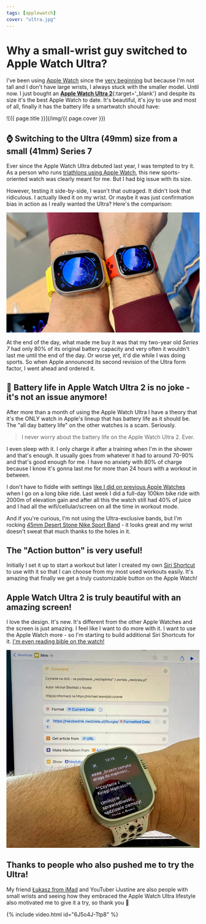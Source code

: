 ```yaml
---
tags: [applewatch]
cover: "ultra.jpg"
---
```


# Why a small-wrist guy switched to Apple Watch Ultra?

I've been using [Apple Watch](/applewatch/) since the [very beginning](/watch-5days/) but because I'm not tall and I don't have large wrists, I always stuck with the smaller model. Until now. I just bought an [**Apple Watch Ultra 2**](https://www.apple.com/apple-watch-ultra-2/){:target='_blank'} and despite its size it's the best Apple Watch to date. It's beautiful, it's joy to use and most of all, finally it has the battery life a smartwatch should have:

<!--More-->

![{{ page.title }}](/img/{{ page.cover }})

## ⌚️ Switching to the Ultra (49mm) size from a small (41mm) Series 7

Ever since the Apple Watch Ultra debuted last year, I was tempted to try it. As a person who runs [triathlons using Apple Watch](/tri15), this new sports-oriented watch was clearly meant for me. But I had big issue with its size.

However, testing it side-by-side, I wasn't that outraged. It didn't look that ridiculous. I actually liked it on my wrist. Or maybe it was just confirmation bias in action as I really wanted the Ultra? Here's the comparison:

![{{ page.title }} size](/img/ultra-size.jpg)

At the end of the day, what made me buy it was that my two-year old *Series 7* had only 80% of its original battery capacity and very often it wouldn't last me until the end of the day. Or worse yet, it'd die while I was doing sports. So when Apple announced its second revision of the Ultra form factor, I went ahead and ordered it.

## 🔋 Battery life in Apple Watch Ultra 2 is no joke - it's not an issue anymore!

After more than a month of using the Apple Watch Ultra I have a theory that it's the ONLY watch in Apple's lineup that has battery life as it should be. The "all day battery life" on the other watches is a scam. Seriously.

> I never worry about the battery life on the Apple Watch Ultra 2. Ever.

I even sleep with it. I only charge it after a training when I'm in the shower and that's enough. It usually goes from whatever it had to around 70-90% and that's good enough for me. I have no anxiety with 80% of charge because I know it's gonna last me for more than 24 hours with a workout in between.

I don't have to fiddle with settings [like I did on previous Apple Watches](/tri15) when I go on a long bike ride. Last week I did a full-day 100km bike ride with 2000m of elevation gain and after all this the watch still had 40% of juice and I had all the wifi/cellular/screen on all the time in workout mode.

And if you're curious, I'm not using the Ultra-exclusive bands, but I'm rocking [45mm Desert Stone Nike Sport Band](https://www.apple.com/shop/product/MUUQ3AM/A/41mm-desert-stone-nike-sport-band-s-m) - it looks great and my wrist doesn't sweat that much thanks to the holes in it.

## The "Action button" is very useful!

Initially I set it up to start a workout but later I created my own [Siri Shortcut](/shortcuts/) to use with it so that I can choose from my most used workouts easily. It's amazing that finally we get a truly customizable button on the Apple Watch!

## Apple Watch Ultra 2 is truly beautiful with an amazing screen!

I love the design. It's new. It's different from the other Apple Watches and the screen is just amazing. I feel like I want to do more with it. I want to use the Apple Watch more - so I'm starting to build additional Siri Shortcuts for it. [I'm even reading bible on the watch!](/pl/czytanie/)

![{{ page.title }} bible](/img/ultra-bible.jpg)

## Thanks to people who also pushed me to try the Ultra!

My friend [Łukasz from iMad](https://www.linkedin.com/in/%C5%82ukasz-banaszak-77464423a) and YouTuber iJustine are also people with small wrists and seeing how they embraced the Apple Watch Ultra lifestyle also motivated me to give it a try, so thank you 🙏 

{% include video.html id="6J5o4J-Ttp8" %}

[n]: https://michael.gratis/nozbe
[np]: https://michael.gratis/nozbepersonal